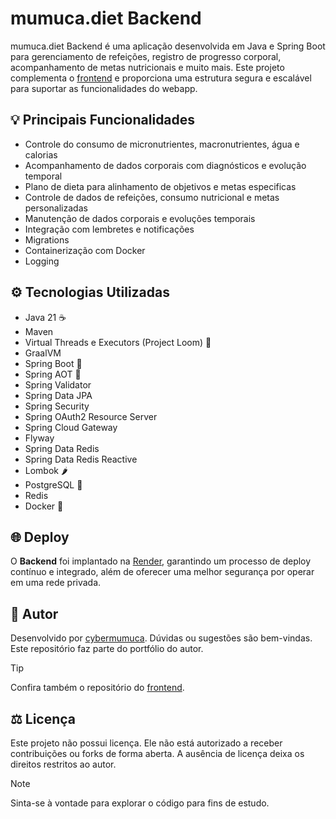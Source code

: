 # mumuca.diet Backend

mumuca.diet Backend é uma aplicação desenvolvida em Java e Spring Boot para gerenciamento de refeições, registro de progresso corporal, acompanhamento de metas nutricionais e muito mais. Este projeto complementa o [frontend](https://github.com/cybermumuca/mumuca-diet) e proporciona uma estrutura segura e escalável para suportar as funcionalidades do webapp.

## 💡 Principais Funcionalidades
- Controle do consumo de micronutrientes, macronutrientes, água e calorias
- Acompanhamento de dados corporais com diagnósticos e evolução temporal
- Plano de dieta para alinhamento de objetivos e metas especificas
- Controle de dados de refeições, consumo nutricional e metas personalizadas
- Manutenção de dados corporais e evoluções temporais
- Integração com lembretes e notificações
- Migrations
- Containerização com Docker
- Logging

## ⚙️ Tecnologias Utilizadas
- Java 21 ☕
- Maven
- Virtual Threads e Executors (Project Loom) 🚀
- GraalVM
- Spring Boot 🍃
- Spring AOT 🚀
- Spring Validator
- Spring Data JPA
- Spring Security
- Spring OAuth2 Resource Server
- Spring Cloud Gateway
- Flyway
- Spring Data Redis
- Spring Data Redis Reactive
- Lombok 🌶️
- PostgreSQL 🐘
- Redis 
- Docker 🐳

## 🌐 Deploy

O **Backend** foi implantado na [Render](https://render.com/), garantindo um processo de deploy contínuo e integrado, além de oferecer uma melhor segurança por operar em uma rede privada.

## 👤 Autor
Desenvolvido por [cybermumuca](https://github.com/cybermumuca). Dúvidas ou sugestões são bem-vindas. Este repositório faz parte do portfólio do autor.

> [!TIP]
> Confira também o repositório do [frontend](https://github.com/cybermumuca/mumuca-diet-webapp).

## ⚖️ Licença

Este projeto não possui licença. Ele não está autorizado a receber contribuições ou forks de forma aberta. A ausência de licença deixa os direitos restritos ao autor.

> [!NOTE]
> Sinta-se à vontade para explorar o código para fins de estudo.